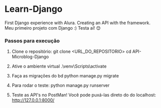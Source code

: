 # Learn-Django
First Django experience with Alura. Creating an API with the framework.
Meu primeiro projeto com Django :) Testa aí! 😊

### **Passos para execução**
1. Clone o repositório:
   git clone <URL_DO_REPOSITORIO>
   cd API-Microblog-Django

2. Ative o ambiente virtual
  .\venv\Scripts\activate 

3. Faça as migrações do bd
python manage.py migrate

5. Para rodar o teste:
python manage.py runserver

6. Teste as API's no PostMan! Você pode puxá-las direto do do localhost: http://127.0.0.1:8000/
